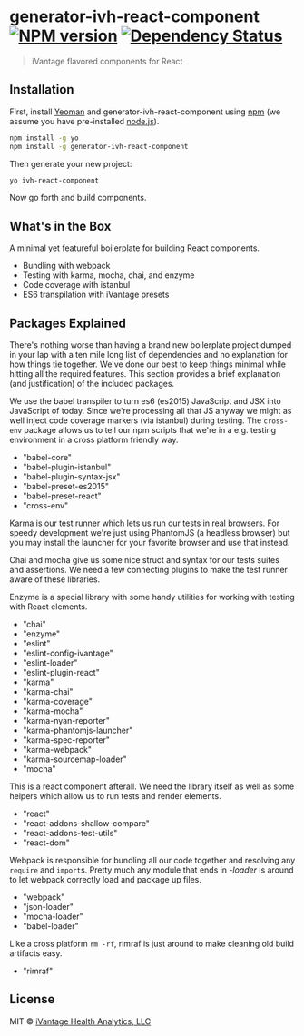 # generator-ivh-react-component [![NPM version][npm-image]][npm-url] [![Dependency Status][daviddm-image]][daviddm-url]

> iVantage flavored components for React

## Installation

First, install [Yeoman](http://yeoman.io) and generator-ivh-react-component
using [npm](https://www.npmjs.com/) (we assume you have pre-installed
[node.js](https://nodejs.org/)).

```bash
npm install -g yo
npm install -g generator-ivh-react-component
```

Then generate your new project:

```bash
yo ivh-react-component
```

Now go forth and build components.

## What's in the Box

A minimal yet featureful boilerplate for building React components.

- Bundling with webpack
- Testing with karma, mocha, chai, and enzyme
- Code coverage with istanbul
- ES6 transpilation with iVantage presets

## Packages Explained

There's nothing worse than having a brand new boilerplate project dumped in your
lap with a ten mile long list of dependencies and no explanation for how things
tie together. We've done our best to keep things minimal while hitting all the
required features. This section provides a brief explanation (and justification)
of the included packages.

We use the babel transpiler to turn es6 (es2015) JavaScript and JSX into
JavaScript of today. Since we're processing all that JS anyway we might as well
inject code coverage markers (via istanbul) during testing. The `cross-env`
package allows us to tell our npm scripts that we're in a e.g. testing
environment in a cross platform friendly way.

- "babel-core"
- "babel-plugin-istanbul"
- "babel-plugin-syntax-jsx"
- "babel-preset-es2015"
- "babel-preset-react"
- "cross-env"

Karma is our test runner which lets us run our tests in real browsers. For
speedy development we're just using PhantomJS (a headless browser) but you may
install the launcher for your favorite browser and use that instead.

Chai and mocha give us some nice struct and syntax for our tests suites and
assertions. We need a few connecting plugins to make the test runner aware of
these libraries.

Enzyme is a special library with some handy utilities for working with testing
with React elements.

- "chai"
- "enzyme"
- "eslint"
- "eslint-config-ivantage"
- "eslint-loader"
- "eslint-plugin-react"
- "karma"
- "karma-chai"
- "karma-coverage"
- "karma-mocha"
- "karma-nyan-reporter"
- "karma-phantomjs-launcher"
- "karma-spec-reporter"
- "karma-webpack"
- "karma-sourcemap-loader"
- "mocha"

This is a react component afterall. We need the library itself as well as some
helpers which allow us to run tests and render elements.

- "react"
- "react-addons-shallow-compare"
- "react-addons-test-utils"
- "react-dom"

Webpack is responsible for bundling all our code together and resolving
any `require` and `import`s. Pretty much any module that ends in *-loader* is
around to let webpack correctly load and package up files.

- "webpack"
- "json-loader"
- "mocha-loader"
- "babel-loader"

Like a cross platform `rm -rf`, rimraf is just around to make cleaning old build
artifacts easy.

- "rimraf"

## License

MIT © [iVantage Health Analytics, LLC](www.ivantagehealth.com)


[npm-image]: https://badge.fury.io/js/generator-ivh-react-component.svg
[npm-url]: https://npmjs.org/package/generator-ivh-react-component
[daviddm-image]: https://david-dm.org/ivantage/generator-ivh-react-component.svg?theme=shields.io
[daviddm-url]: https://david-dm.org/ivantage/generator-ivh-react-component
